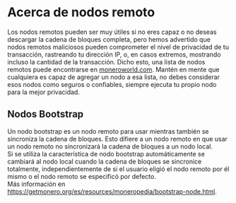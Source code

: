 # Acerca de nodos remoto
Los nodos remotos pueden ser muy útiles si no eres capaz o no deseas descargar la cadena de bloques completa, pero hemos advertido que nodos remotos maliciosos pueden comprometer el nivel de privacidad de tu transacción, rastreando tu dirección IP, o, en casos extremos, mostrando incluso la cantidad de la transacción. Dicho esto, una lista de nodos remotos puede encontrarse en [moneroworld.com](https://moneroworld.com). Mantén en mente que cualquiera es capaz de agregar un nodo a esa lista, no debes considerar esos nodos como seguros o confiables, siempre ejecuta tu propio nodo para la mejor privacidad.

## Nodos Bootstrap
Un nodo bootstrap es un nodo remoto para usar mientras también se sincroniza la cadena de bloques. Esto difiere a un nodo remoto en que usar un nodo remoto no sincronizará la cadena de bloques a un nodo local.  
Si se utiliza la característica de nodo bootstrap automáticamente se cambiará al nodo local cuando la cadena de bloques se sincronice totalmente, independientemente de si el usuario eligió el nodo remoto por él mismo o el nodo remoto se especificó por defecto.  
Más información en https://getmonero.org/es/resources/moneropedia/bootstrap-node.html.
